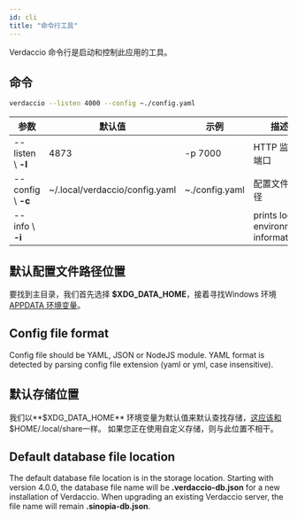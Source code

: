 ```yaml
---
id: cli
title: "命令行工具"
---
```


Verdaccio 命令行是启动和控制此应用的工具。

## 命令

```bash
verdaccio --listen 4000 --config ~./config.yaml
```

| 参数                 | 默认值                            | 示例             | 描述                                   |
| ------------------ | ------------------------------ | -------------- | ------------------------------------ |
| --listen \ **-l** | 4873                           | -p 7000        | HTTP 监听端口                            |
| --config \ **-c** | ~/.local/verdaccio/config.yaml | ~./config.yaml | 配置文件路径                               |
| --info \ **-i**   |                                |                | prints local environment information |

## 默认配置文件路径位置

要找到主目录，我们首先选择 **$XDG_DATA_HOME**，接着寻找Windows 环境 [APPDATA 环境变量](https://www.howtogeek.com/318177/what-is-the-appdata-folder-in-windows/)。

## Config file format

Config file should be YAML, JSON or NodeJS module. YAML format is detected by parsing config file extension (yaml or yml, case insensitive).

## 默认存储位置

我们以**$XDG_DATA_HOME** 环境变量为默认值来默认查找存储，[这应该和](https://askubuntu.com/questions/538526/is-home-local-share-the-default-value-for-xdg-data-home-in-ubuntu-14-04) $HOME/.local/share一样。 如果您正在使用自定义存储，则与此位置不相干。

## Default database file location

The default database file location is in the storage location. Starting with version 4.0.0, the database file name will be **.verdaccio-db.json** for a new installation of Verdaccio. When upgrading an existing Verdaccio server, the file name will remain **.sinopia-db.json**.